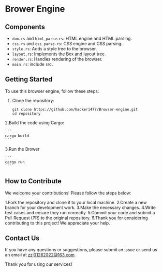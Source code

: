 # Brower Engine

## Components

- `dom.rs` and `html_parse.rs`: HTML engine and HTML parsing.
- `css.rs` and `css_parse.rs`: CSS engine and CSS parsing.
- `style.rs`: Adds a style tree to the browser.
- `layout.rs`: Implements the Box and layout tree.
- `render.rs`: Handles rendering of the browser.
- `main.rs`: include src.

## Getting Started

To use this browser engine, follow these steps:

1. Clone the repository:

   ```shell
   git clone https://github.com/hacker1477/Browser-engine.git
   cd repository
   ```

2.Build the code using Cargo:

    ```
    cargo build
    ```

3.Run the Brower

    ```
    cargo run
    ```

## How to Contribute

We welcome your contributions! Please follow the steps below:

1.Fork the repository and clone it to your local machine.
2.Create a new branch for your development work.
3.Make the necessary changes.
4.Write test cases and ensure they run correctly.
5.Commit your code and submit a Pull Request (PR) to the original repository.
6.Thank you for considering contributing to this project! We appreciate your help.

## Contact Us

If you have any questions or suggestions, please submit an issue or send us an email at zzj01262022@163.com.

Thank you for using our services!
